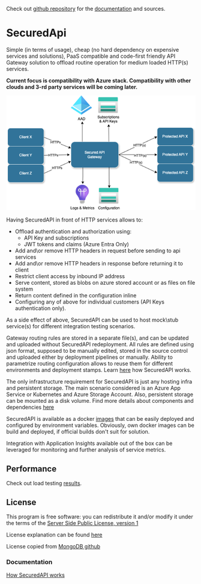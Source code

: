Check out [github repository](https://github.com/PKPublicCode/SecuredApi) for the [documentation](https://github.com/PKPublicCode/SecuredApi/blob/main/README.md) and sources.

# SecuredApi

Simple (in terms of usage), cheap (no hard dependency on expensive services and solutions), PaaS compatible and code-first friendly API Gateway solution to offload routine operation for medium loaded HTTP(s) services.

__Current focus is compatibility with Azure stack. Compatibility with other clouds and 3-rd party services will be coming later.__

![](./Docs/Img/birdseye.png)

Having SecuredAPI in front of HTTP services allows to:
* Offload authentication and authorization using:
    * API Key and subscriptions
    * JWT tokens and claims (Azure Entra Only)
* Add and\or remove HTTP headers in request before sending to api services
* Add and\or remove HTTP headers in response before returning it to client
* Restrict client access by inbound IP address
* Serve content, stored as blobs on azure stored account or as files on file system
* Return content defined in the configuration inline
* Configuring any of above for individual customers (API Keys authentication only).

As a side effect of above, SecuredAPI can be used to host mock\stub service(s) for different integration testing scenarios.

Gateway routing rules are stored in a separate file(s), and can be updated and uploaded without SecuredAPI redeployment. All rules are defined using json format, supposed to be manually edited, stored in the source control and uploaded either by deployment pipelines or manually. Ability to parametrize routing configuration allows to reuse them for different environments and deployment stamps. Learn [here](./Docs/Product/Details.md#routing) how SecuredAPI works.

The only infrastructure requirement for SecuredAPI is just any hosting infra and persistent storage. The main scenario considered is an Azure App Service or Kubernetes and Azure Storage Account. Also, persistent storage can be mounted as a disk volume. Find more details about components and dependencies [here](./Docs/Product/Details.md#components-and-dependencies)

SecuredAPI is available as a docker [images](https://hub.docker.com/repository/docker/pkruglov/securedapi.gateway) that can be easily deployed and configured by environment variables. Obviously, own docker images can be build and deployed, if official builds don't suit for solution.

Integration with Application Insights available out of the box can be leveraged for monitoring and further analysis of service metrics.

## Performance
Check out load testing [results](./Docs/Product/Performance.md). 

## License
This program is free software: you can redistribute it and/or modify it under the terms of the [Server Side Public License, version 1](./LICENSE.txt)

License explanation can be found [here](https://www.mongodb.com/licensing/server-side-public-license/faq)

License copied from [MongoDB github](https://github.com/mongodb/mongo/blob/master/LICENSE-Community.txt)

### Documentation
[How SecuredAPI works](./Details.md)

